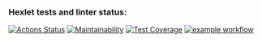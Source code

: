 ### Hexlet tests and linter status:
[![Actions Status](https://github.com/Hohlyandiya/frontend-project-46/actions/workflows/hexlet-check.yml/badge.svg)](https://github.com/Hohlyandiya/frontend-project-46/actions)
[![Maintainability](https://api.codeclimate.com/v1/badges/c6db7c5d6d374fb398af/maintainability)](https://codeclimate.com/github/Hohlyandiya/frontend-project-46/maintainability)
[![Test Coverage](https://api.codeclimate.com/v1/badges/c6db7c5d6d374fb398af/test_coverage)](https://codeclimate.com/github/Hohlyandiya/frontend-project-46/test_coverage)
[![example workflow](https://github.com/Hohlyandiya/frontend-project-46/actions/workflows/github-actions-demo.yml/badge.svg)](https://github.com/Hohlyandiya/frontend-project-46/actions)